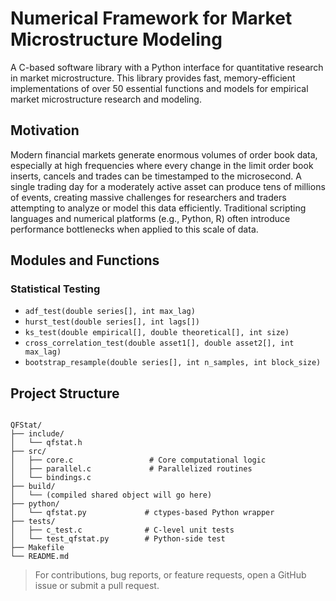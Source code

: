 # Numerical Framework for Market Microstructure Modeling

A C-based software library with a Python interface for quantitative research in market microstructure. This library provides fast, memory-efficient implementations of over 50 essential functions and models for empirical market microstructure research and modeling.

## Motivation

Modern financial markets generate enormous volumes of order book data, especially at high frequencies where every change in the limit order book inserts, cancels and trades can be timestamped to the microsecond. A single trading day for a moderately active asset can produce tens of millions of events, creating massive challenges for researchers and traders attempting to analyze or model this data efficiently. Traditional scripting languages and numerical platforms (e.g., Python, R) often introduce performance bottlenecks when applied to this scale of data.

## Modules and Functions

### Statistical Testing

* `adf_test(double series[], int max_lag)`
* `hurst_test(double series[], int lags[])`
* `ks_test(double empirical[], double theoretical[], int size)`
* `cross_correlation_test(double asset1[], double asset2[], int max_lag)`
* `bootstrap_resample(double series[], int n_samples, int block_size)`

## Project Structure 

```

QFStat/
├── include/
│   └── qfstat.h             
├── src/
│   ├── core.c                 # Core computational logic
│   ├── parallel.c             # Parallelized routines
│   └── bindings.c           
├── build/
│   └── (compiled shared object will go here)
├── python/
│   └── qfstat.py             # ctypes-based Python wrapper
├── tests/
│   ├── c_test.c              # C-level unit tests
│   └── test_qfstat.py        # Python-side test
├── Makefile
└── README.md

```


> For contributions, bug reports, or feature requests, open a GitHub issue or submit a pull request.
